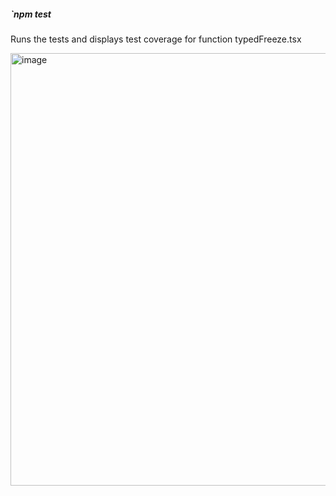 ##### `npm test

Runs the tests and displays test coverage for function typedFreeze.tsx

<img width="692" alt="image" src="https://github.com/OliwierOST/interview-assignment/assets/86793212/c80c82bc-343e-4059-8abe-6dc50a964cb9">
